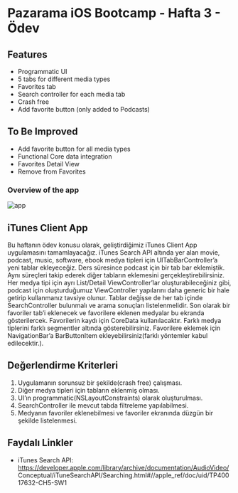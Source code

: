 # Pazarama iOS Bootcamp - Hafta 3 - Ödev

## Features

- Programmatic UI
- 5 tabs for different media types
- Favorites tab
- Search controller for each media tab
- Crash free
- Add favorite button (only added to Podcasts)


## To Be Improved

- Add favorite button for all media types
- Functional Core data integration 
- Favorites Detail View
- Remove from Favorites


### Overview of the app

![app](itunesapp.gif)


## iTunes Client App

Bu haftanın ödev konusu olarak, geliştirdiğimiz iTunes Client App uygulamasını tamamlayacağız. iTunes Search API altında yer alan movie, podcast, music, software, ebook medya tipleri için UITabBarController’a yeni tablar ekleyeceğiz. Ders süresince podcast için bir tab bar eklemiştik. Aynı süreçleri takip ederek diğer tabların eklemesini gerçekleştirebilirsiniz. Her medya tipi için ayrı List/Detail ViewController’lar oluşturabileceğiniz gibi, podcast için oluşturduğumuz ViewController yapılarını daha generic bir hale getirip kullanmanız tavsiye olunur. Tablar değişse de her tab içinde SearchController bulunmalı ve arama sonuçları listelenmelidir. Son olarak bir favoriler tab’i eklenecek ve favorilere eklenen medyalar bu ekranda gösterilercek. Favorilerin kaydı için CoreData kullanılacaktır. Farklı medya tiplerini farklı segmentler altında gösterebilirsiniz. Favorilere eklemek için NavigationBar’a BarButtonItem ekleyebilirsiniz(farklı yöntemler kabul edilecektir.).


## Değerlendirme Kriterleri

1. Uygulamanın sorunsuz bir şekilde(crash free) çalışması.
2. Diğer medya tipleri için tabların eklenmiş olması.
3. UI’ın programmatic(NSLayoutConstraints) olarak oluşturulması.
4. SearchController ile mevcut tabda filtreleme yapılabilmesi.
5. Medyanın favoriler eklenebilmesi ve favoriler ekranında düzgün bir şekilde listelenmesi.


## Faydalı Linkler

- iTunes Search API: https://developer.apple.com/library/archive/documentation/AudioVideo/ Conceptual/iTuneSearchAPI/Searching.html#//apple_ref/doc/uid/TP40017632-CH5-SW1
  
